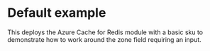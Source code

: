 # Default example

This deploys the Azure Cache for Redis module with a basic sku to demonstrate how to work around the zone field requiring an input.
